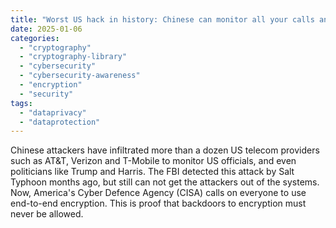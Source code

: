 ```yaml
---
title: "Worst US hack in history: Chinese can monitor all your calls and emails."
date: 2025-01-06
categories: 
  - "cryptography"
  - "cryptography-library"
  - "cybersecurity"
  - "cybersecurity-awareness"
  - "encryption"
  - "security"
tags: 
  - "dataprivacy"
  - "dataprotection"
---
```


Chinese attackers have infiltrated more than a dozen US telecom providers such as AT&T, Verizon and T-Mobile to monitor US officials, and even politicians like Trump and Harris. The FBI detected this attack by Salt Typhoon months ago, but still can not get the attackers out of the systems. Now, America's Cyber Defence Agency (CISA) calls on everyone to use end-to-end encryption. This is proof that backdoors to encryption must never be allowed.
